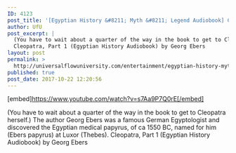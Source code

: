 ```yaml
---
ID: 4123
post_title: '[Egyptian History &#8211; Myth &#8211; Legend Audiobook] Cleopatra, Part 1'
author: UfU
post_excerpt: |
  (You have to wait about a quarter of the way in the book to get to Cleopatra herself.) The author Georg Ebers was a famous German Egyptologist and discovered the Egyptian medical papyrus, of ca 1550 BC, named for him (Ebers papyrus) at Luxor (Thebes).
  Cleopatra, Part 1 (Egyptian History Audiobook) by Georg Ebers
layout: post
permalink: >
  http://universalflowuniversity.com/entertainment/egyptian-history-myth-legend-audiobook-cleopatra-part-1/
published: true
post_date: 2017-10-22 12:20:56
---
```

[embed]https://www.youtube.com/watch?v=s7Aa9P7Q0rE[/embed]<br>
<p>(You have to wait about a quarter of the way in the book to get to Cleopatra herself.) The author Georg Ebers was a famous German Egyptologist and discovered the Egyptian medical papyrus, of ca 1550 BC, named for him (Ebers papyrus) at Luxor (Thebes).
Cleopatra, Part 1 (Egyptian History Audiobook) by Georg Ebers</p>